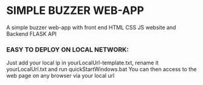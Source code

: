 # SIMPLE BUZZER WEB-APP 
 A simple buzzer web-app with front end HTML CSS JS website and Backend FLASK API

### EASY TO DEPLOY ON LOCAL NETWORK:
Just add your local ip in yourLocalUrl-template.txt, rename it yourLocalUrl.txt and run quickStartWindows.bat
You can then access to the web page on any browser via your local url

